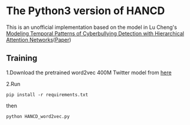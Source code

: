 # The Python3 version of HANCD
This is an unofficial implementation based on the model in Lu Cheng's [Modeling Temporal Patterns of Cyberbullying Detection with Hierarchical Attention Networks](https://github.com/GitHubLuCheng/Modeling-Temporal-Patterns-of-Cyberbullying-Detection)([Paper](https://dl.acm.org/doi/10.1145/3441141))

## Training
1.Download the pretrained word2vec 400M Twitter model from [here](https://github.com/loretoparisi/word2vec-twitter)

2.Run
```
pip install -r requirements.txt
```
then
```
python HANCD_word2vec.py
```